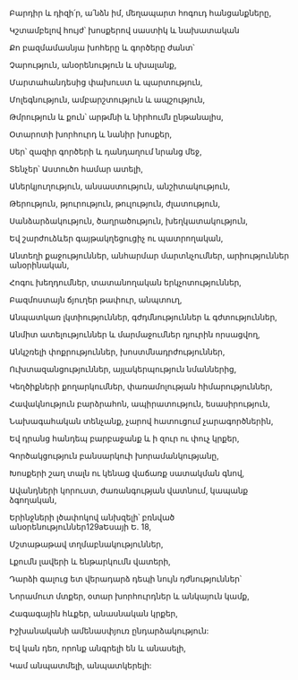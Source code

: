 Բարդիր և դիզի՛ր, ա՛նձն իմ, մեղապարտ հոգուդ հանցանքները,

Կշտամբելով հույժ՝ խոսքերով սաստիկ և նախատական

Քո բազմամասնյա խոհերը և գործերը ժանտ՝

Չարություն, անօրենություն և սխալանք,

Մարտահանդեսից փախուստ և պարտություն,

Մոլեգնություն, ամբարշտություն և ապշություն,

Թմրություն և քուն՝ արթմնի և նիրհումն ընթանալիս,

Օտարոտի խորհուրդ և նանիր խոսքեր,

Սեր՝ զազիր գործերի և դանդաղում նրանց մեջ,

Տենչեր՝ Աստուծո համար ատելի,

Աներկյուղություն, անսաստություն, անշիտակություն,

Թերություն, թյուրություն, թուլություն, ժլատություն,

Սանձարձակություն, ծաղրածություն, խեղկատակություն,

Եվ շարժուձևեր գայթակղեցուցիչ ու պատրողական,

Անտեղի քաջություններ, անհարմար մարտնչումներ, արիություններ անօրինական,

Հոգու խեղդումներ, տատանողական երկչոտություններ,

Բազմոստայն ճյուղեր թափուր, անպտուղ,

Անպատկառ լկտիություններ, գժդմնություններ և գժտություններ,

Անմիտ ատելություններ և մարմաջումներ դյուրին որսացվող,

Անկշռելի փոքրություններ, խոստմնադրժություններ,

Ուխտազանցություններ, այլակերպություն նմաններից,

Կեղծիքների քողարկումներ, փառամոլության հիմարություններ,

Հավակնություն բարձրահոն, ապիրատություն, եսասիրություն,

Նախագահական տենչանք, չարով հատուցում չարագործներին,

Եվ դրանց հանդեպ բարբաջանք և ի զուր ու փուչ կրքեր,

Գործակցություն բանսարկուի խորամանկությանը,

Խոսքերի շաղ տալն ու կենաց վաճառք սատակման գնով,

Ավանդների կորուստ, ժառանգության վատնում, կապանք ձգողական,

Երինջների լծափոկով անխզելի՝ բռնված անօրենություններ129aԵսայի Ե. 18,

Մշտաթաթավ տղմաբնակություններ,

Լքումն լավերի և ենթարկումն վատերի,

Դարձի գալուց ետ վերադարձ դեպի նույն դժնություններ՝

Նորամուտ մտքեր, օտար խորհուրդներ և անկայուն կամք,

Հագագային հևքեր, անասնական կրքեր,

Իշխանականի ամենասփյուռ ընդարձակություն:

Եվ կան դեռ, որոնք անգրելի են և անասելի,

Կամ անպատմելի, անպատկերելի: